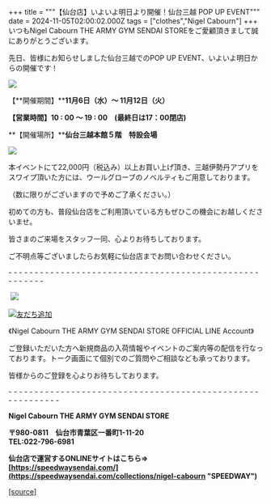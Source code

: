 +++
title = """【仙台店】いよいよ明日より開催！仙台三越 POP UP EVENT"""
date = 2024-11-05T02:00:02.000Z
tags = ["clothes","Nigel Cabourn"]
+++
いつもNigel Cabourn THE ARMY GYM SENDAI STOREをご愛顧頂きまして誠にありがとうございます。

先日、皆様にお知らせしました仙台三越でのPOP UP EVENT、いよいよ明日からの開催です！

![](https://cdn.shopify.com/s/files/1/0094/9295/5196/files/2_4b801096-bc43-4f92-97a3-ab146616af62_480x480.jpg?v=1730709875)

【**開催期間】****11月6日（水）～ 11月12日（火）**

**【営業時間】10 : 00 ～ 19 : 00　(最終日は17：00閉店)**

**【開催場所】****仙台三越本館５階　特設会場**

**![](https://cdn.shopify.com/s/files/1/0094/9295/5196/files/3_bdce0782-9a90-4d4f-b247-b6eafdbdb366_480x480.jpg?v=1730711641)**

本イベントにて22,000円（税込み）以上お買い上げ頂き、三越伊勢丹アプリをスワイプ頂いた方には、ウールグローブのノベルティもご用意しております。

（数に限りがございますので予めご了承ください。）

初めての方も、普段仙台店をご利用頂いている方もぜひこの機会にお越しくださいませ。  
  
皆さまのご来場をスタッフ一同、心よりお待ちしております。

ご不明点等ございましたらお気軽に仙台店までお問い合わせください。

\- - - - - - - - - - - - - - - - - - - - - - - - - - - - - - - - - - - - - - - - - - - - - - - - - - - - - - - 

 ![](https://cdn.shopify.com/s/files/1/0094/9295/5196/files/M_gainfriends_qr_480x480.png?v=1656066888)

[![友だち追加](https://scdn.line-apps.com/n/line_add_friends/btn/ja.png)](https://lin.ee/RCGlggT)

《Nigel Cabourn THE ARMY GYM SENDAI STORE OFFICIAL LINE Account》

ご登録いただいた方へ新規商品の入荷情報やイベントのご案内等の配信を行なっております。トーク画面にて個別でのご質問やご相談なども承っております。

皆様からのご登録を心よりお待ちしております。

\- - - - - - - - - - - - - - - - - - - - - - - - - - - - - - - - - - - - - - - - - - - - - - - - - - - - - - - - - - 

**Nigel Cabourn THE ARMY GYM SENDAI STORE**

**〒980-0811　仙台市青葉区一番町1-11-20  
TEL:022-796-6981**

**仙台店で運営するONLINEサイトはこちら⇒　[https://speedwaysendai.com/](https://speedwaysendai.com/collections/nigel-cabourn "SPEEDWAY")**

[[source]](https://cabourn.jp/blogs/shop-info/sendai20241105)
